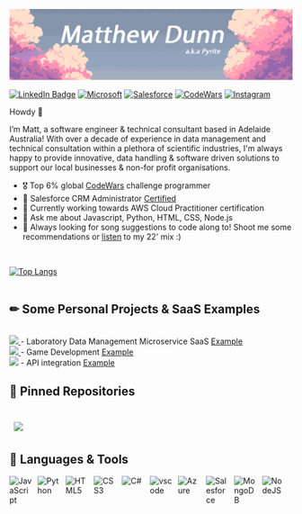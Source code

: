 [![Matt's GitHub Banner](https://github.com/MatthewTDunn/MatthewTDunn/blob/main/assets/coverPicture.jpg)](https://MatthewDunn.dev)

[Link to badge repo]: <https://github.com/alexandresanlim/Badges4-README.md-Profile>

[![LinkedIn Badge](https://img.shields.io/badge/LinkedIn-0077B5?style=for-the-badge&logo=linkedin&logoColor=white)](https://www.linkedin.com/in/matthewdunn-aus/)
[![Microsoft](https://img.shields.io/badge/Microsoft-666666?style=for-the-badge&logo=microsoft&logoColor=white)](https://learn.microsoft.com/en-us/users/matthewdunn-3710/)
[![Salesforce](https://img.shields.io/badge/Salesforce-00A1E0?style=for-the-badge&logo=Salesforce&logoColor=white)](https://trailblazer.me/id/dunn0139)
[![CodeWars](https://img.shields.io/badge/Codewars-B1361E?style=for-the-badge&logo=Codewars&logoColor=white)](https://www.codewars.com/users/MatthewTDunn)
[![Instagram](https://img.shields.io/badge/Instagram-E4405F?style=for-the-badge&logo=instagram&logoColor=white)](https://www.instagram.com/haveidunnthisright/)



Howdy 👋      

I’m Matt, a software engineer & technical consultant based in Adelaide Australia! With over a decade of experience in data management and technical consultation within a plethora of scientific industries, I'm always happy to provide innovative, data handling & software driven solutions to support our local businesses & non-for profit organisations. 
<ul>
  <li> 🎖 Top 6% global <a href="https://www.codewars.com/users/Pyr1te">CodeWars</a> challenge programmer</li>
  <li> 📖 Salesforce CRM Administrator <a href="https://trailblazer.me/id/dunn0139">Certified</a></li>
  <li> 🌱 Currently working towards AWS Cloud Practitioner certification</li>
  <li> 💬 Ask me about Javascript, Python, HTML, CSS, Node.js
  <li> 🎼 Always looking for song suggestions to code along to! Shoot me some recommendations or <a href="https://youtube.com/playlist?list=PLAclWGt0dVq-s94VbHeKJY50zfd93oq75">listen</a> to my 22' mix :)</li>
</ul>
<br>

[![Top Langs](https://github-readme-stats.vercel.app/api/top-langs/?username=MatthewTDunn&layout=compact&theme=github_dark)](https://github.com/MatthewTDunn/github-readme-stats)
<br>
<br>
## ✏ Some Personal Projects & SaaS Examples
<br>
<a target="_blank" href="https://www.python.org/">
  <img src="https://img.shields.io/badge/Language-Python-blue" />
</a>
 - Laboratory Data Management Microservice SaaS <a href="https://github.com/MatthewTDunn/SaaS-Example-Parsing-Script">Example</a>
<br>
<a target="_blank" href="https://www.ruby-lang.org/en/">
  <img src="https://img.shields.io/badge/Language-Ruby-red"/>
</a>
 - Game Development <a href="https://github.com/MatthewTDunn/Pokemon-Liz">Example</a> 
<br>
<a href="https://developer.mozilla.org/en-US/docs/Learn/JavaScript/First_steps/What_is_JavaScript"><img src="https://img.shields.io/badge/Language-Javascript-yellow" /></a>
 - API integration <a href="https://github.com/MatthewTDunn/MomentCRM-API">Example</a>

## 📌 Pinned Repositories

<br>
<a href="https://github.com/MatthewTDunn/Daily-Coding-Challenges">
  <img align="center" style="margin:0.5rem" src="https://github-readme-stats.vercel.app/api/pin/?username=MatthewTDunn&repo=Daily-Coding-Challenges&title_color=ffffff&text_color=c9cacc&icon_color=4AB197&bg_color=1A2B34"  />
</a>

<!--

<a href="https://github.com/Pyr1te/UI-UX-Challenges">
  <img align="center" style="margin:0.5rem" src="https://github-readme-stats.vercel.app/api/pin/?username=pyr1te&repo=UI-UX-Challenges&title_color=ffffff&text_color=c9cacc&icon_color=4AB197&bg_color=1A2B34" />
</a>

-->

## 💼 Languages & Tools
<img align="left" alt="JavaScript" width="40px" style="padding-right:10px;" src="https://cdn.jsdelivr.net/gh/devicons/devicon/icons/javascript/javascript-original.svg"/>
<img align="left" alt="Python" width="40px" style="padding-right:10px;" src="https://cdn.jsdelivr.net/gh/devicons/devicon/icons/python/python-original.svg"/>
<img align="left" alt="HTML5" width="40px" style="padding-right:10px;" src="https://cdn.jsdelivr.net/gh/devicons/devicon/icons/html5/html5-original.svg"/>
<img align="left" alt="CSS3" width="40px" style="padding-right:10px;" src="https://cdn.jsdelivr.net/gh/devicons/devicon/icons/css3/css3-original.svg"/>
<img align="left" alt="C#" width="40px" style="padding-right:10px;" src="https://cdn.jsdelivr.net/gh/devicons/devicon/icons/csharp/csharp-original.svg"/>
<img align="left" alt="vscode" width="40px" style="padding-right:10px;" src="https://cdn.jsdelivr.net/gh/devicons/devicon/icons/vscode/vscode-original.svg"/>
<img align="left" alt="Azure" width="40px" style="padding-right:10px;" src="https://cdn.jsdelivr.net/gh/devicons/devicon/icons/azure/azure-original.svg"/>
<img align="left" alt="Salesforce" width="40px" style="padding-right:10px;" src="https://cdn.jsdelivr.net/gh/devicons/devicon/icons/salesforce/salesforce-original.svg"/>
<img align="left" alt="MongoDB" width="40px" style="padding-right:10px;" src="https://cdn.jsdelivr.net/gh/devicons/devicon/icons/mongodb/mongodb-original.svg"/>
<img align="left" alt="NodeJS" width="40px" style="padding-right:10px;" src="https://cdn.jsdelivr.net/gh/devicons/devicon/icons/nodejs/nodejs-original.svg"/>









